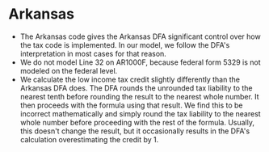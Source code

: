 # Arkansas
* The Arkansas code gives the Arkansas DFA significant control over how the tax code is implemented. In our model, we follow the DFA's interpretation in most cases for that reason.
* We do not model Line 32 on AR1000F, because federal form 5329 is not modeled on the federal level.
* We calculate the low income tax credit slightly differently than the Arkansas DFA does. The DFA rounds the unrounded tax liability to the nearest tenth before rounding the result to the nearest whole number. It then proceeds with the formula using that result. We find this to be incorrect mathematically and simply round the tax liability to the nearest whole number before proceeding with the rest of the formula. Usually, this doesn't change the result, but it occasionally results in the DFA's calculation overestimating the credit by 1.